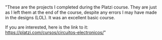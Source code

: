 "These are the projects I completed during the Platzi course. They are just as I left them at the end of the course, despite any errors I may have made in the designs (LOL). It was an excellent basic course. 

If you are interested, here is the link to it: https://platzi.com/cursos/circuitos-electronicos/"
